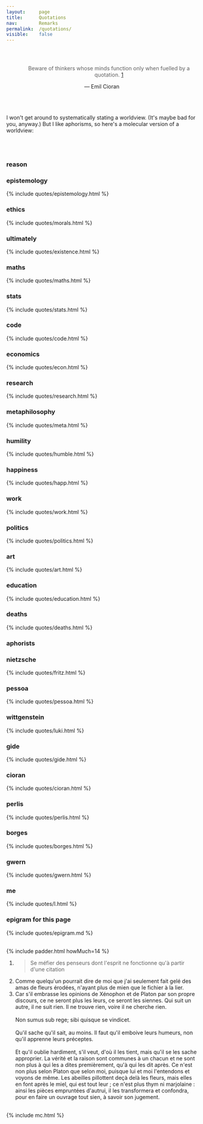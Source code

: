 ```yaml
---
layout: 	page
title: 		Quotations
nav: 		Remarks
permalink: 	/quotations/
visible:	false
---
```


<div align="center" style="padding-top: 30px;">
	<blockquote style="border-left: none;">
		Beware of thinkers whose minds function only when fuelled by a quotation. <a href="#fn:1" id="fnref:1">1</a>
	</blockquote>
	— Emil Cioran
</div>
<br><br><br>

I won't get around to systematically stating a worldview. (It's maybe bad for you, anyway.) But I like aphorisms, so here's a molecular version of a worldview:

<br><br>


<style>		ul { list-style-type: none; } 	</style>


<div class="accordion">
	<h3>reason</h3>
	<div>
		<div class="accordion">
			<h3>epistemology</h3>
			<div>	
			{%	include quotes/epistemology.html	%}
			</div>
			<h3>ethics</h3>
			<div>		
			{%	include quotes/morals.html	%}
			</div>
			<h3>ultimately</h3>
			<div>	
			{%	include quotes/existence.html	%}
			</div>
			<h3>maths</h3>
			<div>			
			{%	include quotes/maths.html	%}
			</div>
			<h3>stats</h3>
			<div>			
			{%	include quotes/stats.html	%}
			</div>
			<h3>code</h3>
			<div>			
			{%	include quotes/code.html	%}
			</div>
			<h3>economics</h3>
			<div>		
			{%	include quotes/econ.html	%}
			</div>
			<h3>research</h3>
			<div>		
			{%	include quotes/research.html	%}
			</div>
			<h3>metaphilosophy</h3>
			<div>
			{%	include quotes/meta.html	%}
			</div>
			<h3>humility</h3>
			<div>		
			{%	include quotes/humble.html	%}
			</div>
		</div>
	</div>
	<!--  -->
	<h3>happiness</h3>
			<div>	
			{%	include quotes/happ.html	%}
			</div>
	<h3>work</h3>
			<div>		
			{%	include quotes/work.html	%}
			</div>
	<!-- <h3>briefs</h3>
			<div>	
			{%	include quotes/tersely.html	%}
			</div> -->
	<h3>politics</h3>
			<div>	
			{%	include quotes/politics.html	%}
			</div>
	<h3>art</h3>
			<div>		
			{%	include quotes/art.html		%}
			</div>
	<h3>education</h3>
			<div>		
			{%	include quotes/education.html		%}
			</div>
	<!--  -->
	<h3>deaths</h3>
			<div>	
			{%	include quotes/deaths.html	%}
			</div>
	<h3>aphorists</h3>
	<div>
		<div class="accordion">
			<h3>nietzsche</h3>
			<div>
			{%	include quotes/fritz.html	%}
			</div>
			<h3>pessoa</h3>
			<div>
			{%		include quotes/pessoa.html	%}
			</div>
			<h3>wittgenstein</h3>
			<div>
			{% include quotes/luki.html	%}
			</div>
			<h3>gide</h3>
			<div>
			{%		include quotes/gide.html	%}
			</div>
			<h3>cioran</h3>
			<div>
			{%		include quotes/cioran.html	%}
			</div>
			<h3>perlis</h3>
			<div>
			{%		include quotes/perlis.html	%}
			</div>
			<h3>borges</h3>
			<div>
			{%		include quotes/borges.html	%}
			</div>
			<h3>gwern</h3>
			<div>
			{%		include quotes/gwern.html	%}
			</div>
			<h3>me</h3>
			<div>	
			{%		include quotes/I.html		%}
			</div>
			<h3>epigram for this page</h3>
			<div>
			{%		include quotes/epigram.md		%}</div>
		<br>	
		</div>
	</div>
</div>


{%	include padder.html 	howMuch=14	%}



<div class="footnotes">
	<ol>
	    <li class="footnote" id="fn:1">
	        <blockquote>Se méfier des penseurs dont l'esprit ne fonctionne qu'à partir d'une citation</blockquote>
	    </li>
	 <!--    <li class="footnote" id="fn:2">
			<blockquote>Generally we strive to acquire one mental stance, one genre of views for all situations and events: we usually call that a 'philosophical' frame of mind. But, to enrich your knowledge, rather than making yourself uniform, you might listen to the soft voice of different situations... In so doing, we share the lives and natures of many others, by not acting like a rigid, invariable, singular atom.</blockquote>
			<div align="center">— Nietzsche</div><br>
		</li> -->
	    <li class="footnote" id="fn:3">
			Comme quelqu'un pourrait dire de moi que j'ai seulement fait gelé des amas de fleurs érodées, n'ayant plus de mien que le fichier à la lier.
		</li>
		<!--  -->
	    <li class="footnote" id="fn:4">
			Car s'il embrasse les opinions de Xénophon et de Platon par son propre discours, ce ne seront plus les leurs, ce seront les siennes. Qui suit un autre, il ne suit rien. Il ne trouve rien, voire il ne cherche rien.
			<br><br>
			Non sumus sub rege; sibi quisque se vindicet.
			<br><br> 
			Qu'il sache qu'il sait, au moins. Il faut qu'il emboive leurs humeurs, non qu'il apprenne leurs préceptes.
			<br><br>
			Et qu'il oublie hardiment, s'il veut, d'où il les tient, mais qu'il se les sache approprier. La vérité et la raison sont communes à un chacun et ne sont non plus à qui les a dites premièrement, qu'à qui les dit après. Ce n'est non plus selon Platon que selon moi, puisque lui et moi l'entendons et voyons de même. Les abeilles pillottent deçà delà les fleurs, mais elles en font après le miel, qui est tout leur ; ce n'est plus thym ni marjolaine : ainsi les pièces empruntées d'autrui, il les transformera et confondra, pour en faire un ouvrage tout sien, à savoir son jugement.<br><br>
		</li>
	</ol>
</div>



{%    include mc.html  %}


